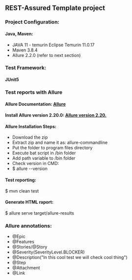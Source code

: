 ## REST-Assured Template project

### Project Configuration:

#### Java, Maven:

- JAVA 11 - temurin Eclipse Temurin 11.0.17
- Maven 3.8.4
- Allure 2.2.0 (refer to next section)

### Test Framework:
#### JUnit5

### Test reports with Allure

#### Allure Documentation: [Allure](https://docs.qameta.io/allure/#_about)

#### Install Allure version 2.20.0: [Allure version 2.20.](https://repo.maven.apache.org/maven2/io/qameta/allure/allure-commandline/2.20.0/)

#### Allure Installation Steps:

- Download the zip
- Extract zip and name it as: allure-commandline
- Put the folder to program files directory
- Execute bat script in /bin folder
- Add path variable to /bin folder
- Check version in CMD:
- $ allure --version

#### Test reporting:

$ mvn clean test

#### Generate HTML raport:

$ allure serve target/allure-results

### Allure annotations:

- @Epic
- @Features
- @Stories/@Story
- @Severity(SeverityLevel.BLOCKER)
- @Description("In this cool test we will check cool thing")
- @Step
- @Attachment
- @Link